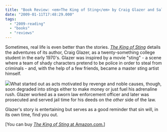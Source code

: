 ```yaml
---
title: "Book Review: <em>The King of Sting</em> by Craig Glazer and Sal Manna"
date: "2009-01-11T17:48:29.000"
tags: 
  - "2009-reading"
  - "books"
  - "reviews"
---
```


Sometimes, real life is even better than the stories. [_The King of Sting_](http://www.amazon.com/King-Sting-Amazing-Modern-American/dp/1602392498%3FSubscriptionId%3D02E5W5871AJF7PMMMS82%26tag%3Dscifirev-20%26linkCode%3Dxm2%26camp%3D2025%26creative%3D165953%26creativeASIN%3D1602392498) details the adventures of its author, Craig Glazer, as a twenty-something college student in the early 1970's. Glazer was inspired by a movie "sting" - a scene where a team of shady characters pretend to be police in order to steal from criminals - and, with the help of a few friends, became a master sting artist himself.

[![](http://ecx.images-amazon.com/images/I/51w%2Bzp30ygL._SL160_.jpg)](http://www.amazon.com/King-Sting-Amazing-Modern-American/dp/1602392498%3FSubscriptionId%3D02E5W5871AJF7PMMMS82%26tag%3Dscifirev-20%26linkCode%3Dxm2%26camp%3D2025%26creative%3D165953%26creativeASIN%3D1602392498)What started out as acts motivated by revenge and noble causes, though, soon degraded into stings either to make money or just fuel his adrenaline rush. Glazer worked as a sworn law enforcement officer and later was prosecuted and served jail time for his deeds on the _other_ side of the law.

Glazer's story is entertaining but serves as a good reminder that sin will, in its own time, find you out.

\[You can buy [_The King of Sting_ at Amazon.com.](http://www.amazon.com/King-Sting-Amazing-Modern-American/dp/1602392498%3FSubscriptionId%3D02E5W5871AJF7PMMMS82%26tag%3Dscifirev-20%26linkCode%3Dxm2%26camp%3D2025%26creative%3D165953%26creativeASIN%3D1602392498)\]
